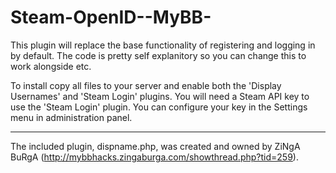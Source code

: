Steam-OpenID--MyBB-
===================
This plugin will replace the base functionality of registering and logging in by default. The code is pretty self explanitory so you can change this to work alongside etc.

To install copy all files to your server and enable both the 'Display Usernames' and 'Steam Login' plugins.
You will need a Steam API key to use the 'Steam Login' plugin. You can configure your key in the Settings menu in administration panel.

-------------------------------
The included plugin, dispname.php, was created and owned by ZiNgA BuRgA (http://mybbhacks.zingaburga.com/showthread.php?tid=259).